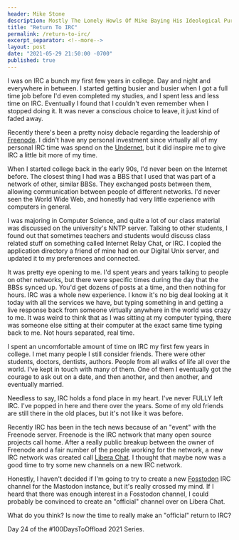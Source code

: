```yaml
---
header: Mike Stone
description: Mostly The Lonely Howls Of Mike Baying His Ideological Purity At The Moon
title: "Return To IRC"
permalink: /return-to-irc/
excerpt_separator: <!--more-->
layout: post
date: "2021-05-29 21:50:00 -0700"
published: true
---
```


I was on IRC a bunch my first few years in college. Day and night and everywhere in between.  I started getting busier and busier when I got a full time job before I'd even completed my studies, and I spent less and less time on IRC. Eventually I found that I couldn't even remember when I stopped doing it. It was never a conscious choice to leave, it just kind of faded away.

Recently there's been a pretty noisy debacle regarding the leadership of [Freenode](https://freenode.net). I didn't have any personal investment since virtually all of my personal IRC time was spend on the [Undernet](https://www.undernet.org), but it did inspire me to give IRC a little bit more of my time.

<!--more-->

When I started college back in the early 90s, I'd never been on the Internet before. The closest thing I had was a BBS that I used that was part of a network of other, similar BBSs. They exchanged posts between them, allowing communication between people of different networks. I'd never seen the World Wide Web, and honestly had very little experience with computers in general.

I was majoring in Computer Science, and quite a lot of our class material was discussed on the university's NNTP server. Talking to other students, I found out that sometimes teachers and students would discuss class related stuff on something called Internet Relay Chat, or IRC. I copied the application directory a friend of mine had on our Digital Unix server, and updated it to my preferences and connected.

It was pretty eye opening to me. I'd spent years and years talking to people on other networks, but there were specific times during the day that the BBSs synced up. You'd get dozens of posts at a time, and then nothing for hours. IRC was a whole new experience. I know it's no big deal looking at it today with all the services we have, but typing something in and getting a live response back from someone virtually anywhere in the world was crazy to me. It was weird to think that as I was sitting at my computer typing, there was someone else sitting at their computer at the exact same time typing back to me. Not hours separated, real time.

I spent an uncomfortable amount of time on IRC my first few years in college. I met many people I still consider friends. There were other students, doctors, dentists, authors. People from all walks of life all over the world. I've kept in touch with many of them. One of them I eventually got the courage to ask out on a date, and then another, and then another, and eventually married.

Needless to say, IRC holds a fond place in my heart. I've never FULLY left IRC. I've popped in here and there over the years. Some of my old friends are still there in the old places, but it's not like it was before.

Recently IRC has been in the tech news because of an "event" with the Freenode server. Freenode is the IRC network that many open source projects call home. After a really public breakup between the owner of Freenode and a fair number of the people working for the network, a new IRC network was created call [Libera Chat](https://libera.chat). I thought that maybe now was a good time to try some new channels on a new IRC network. 

Honestly, I haven't decided if I'm going to try to create a new [Fosstodon](https://fosstodon.org) IRC channel for the Mastodon instance, but it's really crossed my mind. If I heard that there was enough interest in a Fosstodon channel, I could probably be convinced to create an "official" channel over on Libera Chat.

What do you think? Is now the time to really make an "official" return to IRC?

Day 24 of the #100DaysToOffload 2021 Series.
